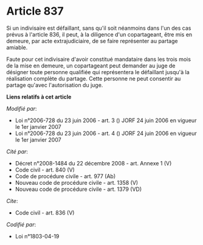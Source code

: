 # Article 837

Si un indivisaire est défaillant, sans qu'il soit néanmoins dans l'un des cas prévus à l'article 836, il peut, à la diligence
d'un copartageant, être mis en demeure, par acte extrajudiciaire, de se faire représenter au partage amiable. 

Faute pour cet indivisaire d'avoir constitué mandataire dans les trois mois de la mise en demeure, un copartageant peut
demander au juge de désigner toute personne qualifiée qui représentera le défaillant jusqu'à la réalisation complète du
partage. Cette personne ne peut consentir au partage qu'avec l'autorisation du juge.

**Liens relatifs à cet article**

_Modifié par_:

  - Loi n°2006-728 du 23 juin 2006 - art. 3 () JORF 24 juin 2006 en vigueur le 1er janvier 2007
  - Loi n°2006-728 du 23 juin 2006 - art. 4 () JORF 24 juin 2006 en vigueur le 1er janvier 2007

_Cité par_:

  - Décret n°2008-1484 du 22 décembre 2008 - art. Annexe 1 (V)
  - Code civil - art. 840 (V)
  - Code de procédure civile - art. 977 (Ab)
  - Nouveau code de procédure civile - art. 1358 (V)
  - Nouveau code de procédure civile - art. 1379 (VD)

_Cite_:

  - Code civil - art. 836 (V)

_Codifié par_:

  - Loi n°1803-04-19
